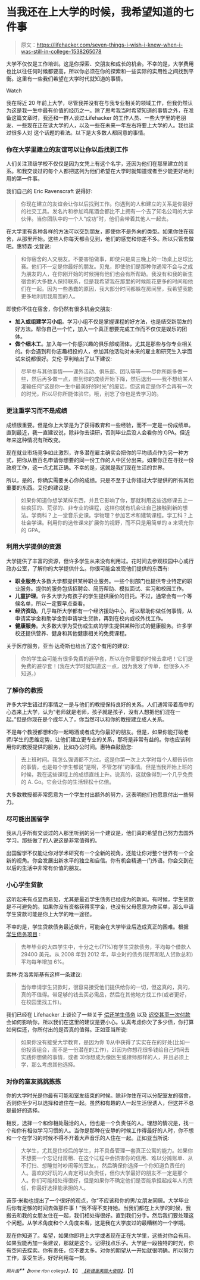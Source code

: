 # 当我还在上大学的时候，我希望知道的七件事

> 原文：<https://lifehacker.com/seven-things-i-wish-i-knew-when-i-was-still-in-college-1538265078>

大学不仅仅是工作培训。这是你探索、交朋友和成长的机会。不幸的是，大学费用也比以往任何时候都要高，所以你必须在你的探索和一些实际的实用性之间找到平衡。这里有一些我们希望在大学时代就知道的事情。

Watch

我在将近 20 年前上大学，尽管我并没有在与我专业相关的领域工作，但我仍然认为这是我一生中最有价值的经历之一。除了思考我当时希望知道的事情之外，在准备这篇文章时，我还和一群人谈过:Lifehacker 的工作人员、一些大学里的老朋友、一些现在正在读大学的人，以及一些在未来一年左右将要上大学的人。我也读过很多人对 这个话题的看法。以下是大多数人都同意的事情。

### 你在大学里建立的友谊可以让你以后找到工作

人们关注顶级学校不仅仅是因为文凭上有这个名字，还因为他们在那里建立的关系。和我交谈过的每个人都把这列为他们希望在大学时就知道或者至少能更好地利用的第一件事。

我们自己的 Eric Ravenscraft 说得好:

> 你现在建立的友谊会让你以后找到工作。你遇到的人和建立的关系是你最好的社交工具。发名片和参加鸡尾酒会都比不上拥有一个去了知名公司的大学伙伴。当你团队中的一个人“成功”时，他们会带着其他人一起去。

在大学里有各种各样的方法可以交到朋友，即使你不是外向的类型。如果你住在宿舍，从那里开始。这些人你每天都会见到，他们的感觉和你差不多。所以只管去做吧。惠特森·戈登说:

> 和你宿舍的人交朋友。不要害怕做事，即使只是周三晚上的一场桌上足球比赛。他们不一定是你最好的朋友。见鬼，即使他们是那种你通常不会与之成为朋友的人，在你刚开始的时候拥有他们也会有所帮助。我没有和我的新生宿舍的大多数人保持联系，但是我希望我在那里的时候能花更多的时间和他们在一起。因为一些愚蠢的原因，我大部分时间都躲在房间里，我希望我能更多地利用我周围的人。

即使你不住在宿舍，你仍然有很多机会交朋友:

*   **加入或组建学习小组**。学习小组不仅是掌握课程的好方法，也是结交新朋友的好方法。帮你自己一个忙，加入一个真正想要完成工作而不仅仅是娱乐的团体。
*   **做个细木工**。加入每一个你感兴趣的俱乐部或团体，尤其是那些与你专业相关的。你会遇到和你志趣相投的人，参加其他活动对未来的雇主和研究生入学面试来说都很好。艾伦·亨利给出了以下建议:

> 尽早参与其他事情——课外活动、俱乐部、团队等等——尽你所能多做一些，然后再多做一点，直到你的成绩开始下降，然后退出——我不想给某人灌输任何“这是你一生中最美好的时光”的废话，但这肯定是你不会再有一次的时光，所以尽你所能体验它。哦，别忘了你也是去学习的。

### 更注重学习而不是成绩

成绩很重要。但是你上大学是为了获得教育和一些经验，而不一定是一份成绩单。直到最近，我一直建议说，除非你去读研，否则毕业后没人会看你的 GPA。但近年来这种情况有所改变。

现在就业市场竞争如此激烈，许多潜在雇主确实会把你的平均绩点作为另一种方式，把你从数百名申请你想要的同一份工作的人中区分出来。如果你正在寻找一份政府工作，这一点尤其正确。不幸的是，这就是我们现在生活的世界。

所以，是的，你确实需要关心你的成绩。只是不至于让你错过大学提供的所有其他重要的东西。艾伦的建议是:

> 如果你知道你想学某样东西，并且它影响了你，那就利用这些选修课去上一些疯狂的、荒谬的、非专业的课程，这样你就有机会让自己接触到新的想法。学商科？上一堂音乐史课。学物理？参加艺术和建筑课程。学工科？上社会学课。利用你的选修课来扩展你的视野，而不只是用简单的 a 来填充你的 GPA。

### 利用大学提供的资源

大学提供了丰富的资源，但许多学生从来没有利用过。花时间去参观校园中心或行政办公室，了解你的大学提供什么。你很可能会发现他们提供的东西有:

*   **职业服务**大多数大学都提供某种职业服务。一些个别部门也提供专业特定的职业服务。提供的服务包括招聘会、简历帮助、模拟面试、实习和校园工作。
*   **儿童护理**。许多大学为有孩子的学生提供廉价的日托。不过，通常会有一个等候名单，所以一定要早点查看。
*   **经济资助**。几乎每所大学都有一个经济援助中心，可以帮助你做任何事情，从申请奖学金和助学金到申请学生贷款，再到在校内或校外找工作。
*   **健康服务**。大多数大学为受伤或生病的学生提供某种形式的健康服务。许多学校还提供营养、健身和其他健康相关的免费课程。

关于医疗服务，亚当·达奇斯也给出了这个有用的建议:

> 你的学生会可能有很多免费的避孕套，所以在你需要的时候去拿吧！它们是免费的避孕套！(我在大学时就知道这一点，因为我发了传单，但很多人不知道。)

### 了解你的教授

许多大学生错过的事情之一是与他们的教授保持良好的关系。人们通常带着高中的心态来上大学，认为“老师就是老师，孩子就是孩子，没有人想把他们混在一起。”但是你现在是个成年人了，你当然可以和你的教授建立成人关系。

不是每个教授都想和你一起喝酒或者成为你最好的朋友。但是，如果你能打破老师/学生的思维定势，让他们建立更专业的关系，那将是非常有益的。你也应该利用你的教授提供的服务，比如办公时间。惠特森鼓励您:

> 去上班时间。我怎么强调都不为过。这是你第一次上大学时每个人都告诉你的事情，也是每个学生都说“是啊，不管怎样”的事情。但是当我开始上班的时候，我在这些课程上的成绩直线上升。说真的，这就像得到一个几乎免费的 A. Go。它会让你的生活轻松十亿倍。

大多数教授都非常愿意为一个学生付出额外的努力，这表明他们也愿意付出一些努力。

### 尽可能出国留学

我从几乎所有交谈过的人那里听到的另一个建议是，他们真的希望自己努力去国外学习。那些做了的人说这是非常值得的。

出国留学不仅能让你对学术研究有一个全新的视角，还能让你对整个世界有一个全新的视角。你会发展出新水平的独立和自信。你有机会精通一门外语。你会交到在以后的生活中非常有价值的朋友。

### 小心学生贷款

这听起来有点显而易见，尤其是最近学生债务已经成为的新闻。有时候，学生贷款是不可避免的。如果你没有资格获得奖学金，也没有父母愿意为你买单，那么申请学生贷款可能是你上大学的唯一途径。

不幸的是，学生贷款债务最近飙升，可能会在大学毕业后造成真正的困难。根据 [学生债务项目](http://projectonstudentdebt.org/) :

> 去年毕业的大四学生中，十分之七(71%)有学生贷款债务，平均每个借款人 29400 美元。从 2008 年到 2012 年，毕业时的债务(联邦和私人贷款总和)平均每年增加 6%。

索林·克洛索斯基有这样一条建议:

> 当你申请学生贷款时，很容易接受他们提供给你的一切，但这真的，真的，真的不值得。带足够的钱去买必需品，然后在其他地方找工作(或者更好，在校园里找工作)。

我们已经在 Lifehacker 上谈论了一些关于 [偿还学生债务](https://lifehacker.com/everything-you-need-to-know-about-7-student-loan-repaym-1466213180) 以及 [迟交甚至一次付款](http://lifehacker.com/how-one-late-student-loan-payment-affects-you-1326216867) 会如何影响你，所以我们在这里的建议是要小心。认真考虑你欠了多少债，你打算如何偿还，你所付出的是否真的值得。正如亚当所说:

> 如果你没有接受大学教育，是因为你 1)从中获得了实实在在的好处(比如一份投资组合，而不是一份潜在的工作)，2)因为你想花很多钱给自己时间去实践你想做的事情，或者 3)你想成为像医生或律师那样的人，并且必须上学，那么考虑其他选择。

### 对你的室友挑挑拣拣

你的大学时光是你最有可能和室友结束的时候。除非你住在可以分配室友的宿舍，否则你至少可以选择和谁住在一起。虽然和有趣的人一起生活很诱人，但这并不总是最好的选择。

相反，选择一个和你相处融洽的人，他也是一个负责任的人。理想的情况是，找一个和你有相似学习习惯的人。当你是那种在安静的时候工作得最好的人时，你不想和一个在学习的时候不得不开着大声音乐的人住在一起。正如亚当所说:

> 大学生，尤其是住校后的学生，并不具备管理一套真正公寓的能力。如果你不想要一个忘记付房租、在这个过程中会损害你的信用、难以分摊账单、从不打扫、想睡觉时吵闹等的室友。，然后确保你选择一个你知道负责任的人。喜欢的好玩的人肯定可以负责任，但你大学最好的朋友不一定是那个人。你们可能相处得很好，但是如果你不确定他们是否能承担起成年人的责任，你最好选择能承担的人。

苔莎·米勒也提出了一个很好的观点，你“不应该和你的男/女朋友同居。大学毕业后你有足够的时间去做那件事！”我不得不支持她。当我们都在上大学的时候，我搬去和我的女朋友住在一起，我们相处得很好。直到我们分手。然后我们要处理这个问题。从学术角度和个人角度来看，这是我在大学度过的最糟糕的一个学期。

现在你知道了。希望，如果你即将上大学或者现在正在大学里，这些对你会有用。如果我能再加一条建议，那就是这个。记得找点乐子。大学是一段独特的时光，你有空间去探索。你有责任，但不要太多。对你的期望从一开始就很明确。所以努力工作，享受生活，好好利用每一刻。

*<small>照片由</small>**<small>【home rton college】</small>*<small>，【t】</small> [*<small>【新德里美国大使馆】</small>*](https://secure.flickr.com/photos/usembassynewdelhi/5980543343/sizes/z/in/photostream/)*<small>，</small>*【t]